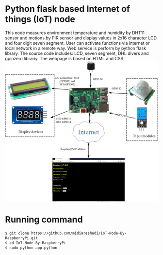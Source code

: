 # Python flask based Internet of things (IoT) node
This node measures environment temperature and humidity by DHT11 sensor and motions by PIR sensor and display values in 2x16 character LCD and four digit seven segment. User can activate functions via internet or local network in a remote way. Web service is perform by python flask library. The source code includes:
LCD, seven segment, DHL divers and gpiozero librariy. The webpage is based on HTML and CSS.
![Figure 1](https://github.com/midiareshadi/IoT-Node-By-RaspberryPi/blob/master/IoTNode.jpg)
# Running command
```
$ git clone https://github.com/midiareshadi/IoT-Node-By-RaspberryPi.git
$ cd IoT-Node-By-RaspberryPi
$ sudo python app.python
```
